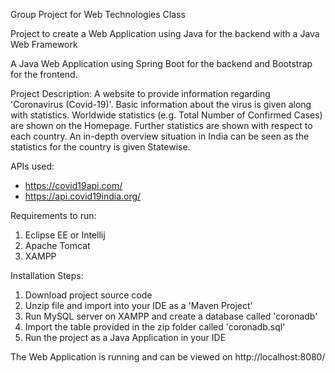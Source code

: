 Group Project for Web Technologies Class

Project to create a Web Application using Java for the backend with a Java Web Framework

A Java Web Application using Spring Boot for the backend and Bootstrap for the frontend.

Project Description:
A website to provide information regarding 'Coronavirus (Covid-19)'.
Basic information about the virus is given along with statistics.
Worldwide statistics (e.g. Total Number of Confirmed Cases) are shown on the Homepage.
Further statistics are shown with respect to each country.
An in-depth overview situation in India can be seen as the statistics for the country is given Statewise.

APIs used:
- https://covid19api.com/
- https://api.covid19india.org/

Requirements to run:
1. Eclipse EE or Intellij
2. Apache Tomcat
3. XAMPP

Installation Steps:

1. Download project source code
2. Unzip file and import into your IDE as a 'Maven Project'
3. Run MySQL server on XAMPP and create a database called 'coronadb'
4. Import the table provided in the zip folder called 'coronadb.sql'
5. Run the project as a Java Application in your IDE

The Web Application is running and can be viewed on http://localhost:8080/
